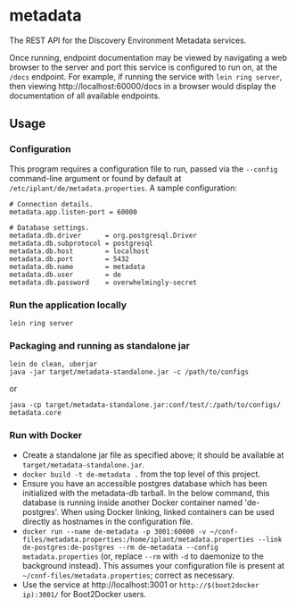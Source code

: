 # metadata

The REST API for the Discovery Environment Metadata services.

Once running, endpoint documentation may be viewed by navigating a web browser to the server and
port this service is configured to run on, at the `/docs` endpoint. For example, if running the service with
`lein ring server`, then viewing http://localhost:60000/docs in a browser would display the documentation
of all available endpoints.

## Usage

### Configuration

This program requires a configuration file to run, passed via the `--config` command-line argument or found by default at `/etc/iplant/de/metadata.properties`. A sample configuration:

```properties
# Connection details.
metadata.app.listen-port = 60000

# Database settings.
metadata.db.driver      = org.postgresql.Driver
metadata.db.subprotocol = postgresql
metadata.db.host        = localhost
metadata.db.port        = 5432
metadata.db.name        = metadata
metadata.db.user        = de
metadata.db.password    = overwhelmingly-secret
```

### Run the application locally

`lein ring server`

### Packaging and running as standalone jar

```
lein do clean, uberjar
java -jar target/metadata-standalone.jar -c /path/to/configs
```

or 

```
java -cp target/metadata-standalone.jar:conf/test/:/path/to/configs/ metadata.core
```

### Run with Docker

 * Create a standalone jar file as specified above; it should be available at `target/metadata-standalone.jar`.
 * `docker build -t de-metadata .` from the top level of this project.
 * Ensure you have an accessible postgres database which has been initialized with the metadata-db tarball. In the below command, this database is running inside another Docker container named 'de-postgres'. When using Docker linking, linked containers can be used directly as hostnames in the configuration file.
 * `docker run --name de-metadata -p 3001:60000 -v ~/conf-files/metadata.properties:/home/iplant/metadata.properties --link de-postgres:de-postgres --rm de-metadata --config metadata.properties` (or, replace `--rm` with `-d` to daemonize to the background instead). This assumes your configuration file is present at `~/conf-files/metadata.properties`; correct as necessary.
 * Use the service at http://localhost:3001 or `http://$(boot2docker ip):3001/` for Boot2Docker users.
